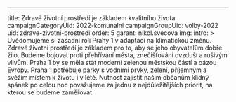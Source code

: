 ---
title: Zdravé životní prostředí je základem kvalitního života
campaignCategoryUid: 2022-komunalni
campaignGroupUid: volby-2022
uid: zdrave-zivotni-prostredi
order: 5
garant: nikol.svecova
img: 
intro: >
   Uvědomujeme si zásadní roli Prahy 1 v adaptaci na klimatickou změnu. Zdravé životní prostředí je základem pro to, aby se jeho obyvatelům dobře žilo. Budeme bojovat proti
přehřívání města, znečišťování ovzduší a rušivým vlivům. Praha 1 by se měla stát moderní
zelenou městskou částí a oázou Evropy. Praha 1 potřebuje parky s vodními prvky, zelení,
příjemným a svěžím místem k životu i v létě. Nutnost zajistit našim občanům klidný spánek
po celou noc považujeme za jednu z nejdůležitějších priorit, na kterou se budeme
zaměřovat.
  

